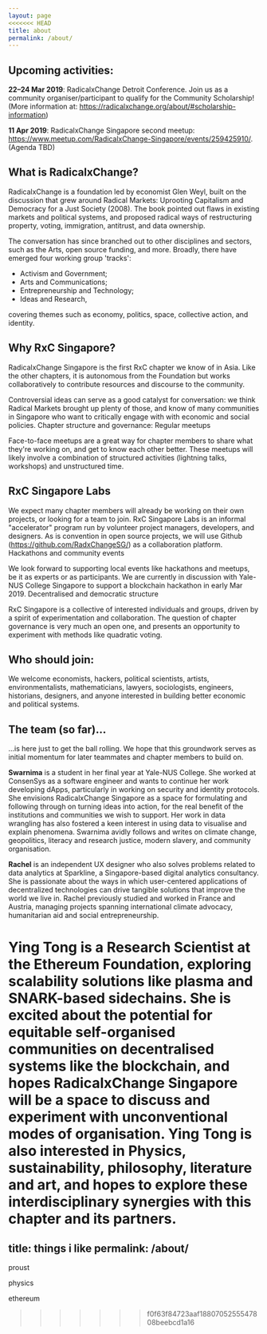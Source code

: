 ```yaml
---
layout: page
<<<<<<< HEAD
title: about
permalink: /about/
---
```


## Upcoming activities:

**22–24 Mar 2019**: RadicalxChange Detroit Conference. Join us as a community organiser/participant to qualify for the Community Scholarship! (More information at: https://radicalxchange.org/about/#scholarship-information)

**11 Apr 2019**: RadicalxChange Singapore second meetup: https://www.meetup.com/RadicalxChange-Singapore/events/259425910/. (Agenda TBD)

## What is RadicalxChange?

RadicalxChange is a foundation led by economist Glen Weyl, built on the discussion that grew around Radical Markets: Uprooting Capitalism and Democracy for a Just Society (2008). The book pointed out flaws in existing markets and political systems, and proposed radical ways of restructuring property, voting, immigration, antitrust, and data ownership.

The conversation has since branched out to other disciplines and sectors, such as the Arts, open source funding, and more. Broadly, there have emerged four working group 'tracks':

* Activism and Government;
* Arts and Communications;
* Entrepreneurship and Technology;
* Ideas and Research,

covering themes such as economy, politics, space, collective action, and identity.


## Why RxC Singapore?

RadicalxChange Singapore is the first RxC chapter we know of in Asia. Like the other chapters, it is autonomous from the Foundation but works collaboratively to contribute resources and discourse to the community.

Controversial ideas can serve as a good catalyst for conversation: we think Radical Markets brought up plenty of those, and know of many communities in Singapore who want to critically engage with with economic and social policies.
Chapter structure and governance:
Regular meetups

Face-to-face meetups are a great way for chapter members to share what they're working on, and get to know each other better. These meetups will likely involve a combination of structured activities (lightning talks, workshops) and unstructured time.


## RxC Singapore Labs

We expect many chapter members will already be working on their own projects, or looking for a team to join. RxC Singapore Labs is an informal "accelerator" program run by volunteer project managers, developers, and designers. As is convention in open source projects, we will use Github (https://github.com/RadxChangeSG/) as a collaboration platform.
Hackathons and community events

We look forward to supporting local events like hackathons and meetups, be it as experts or as participants. We are currently in discussion with Yale-NUS College Singapore to support a blockchain hackathon in early Mar 2019.
Decentralised and democratic structure

RxC Singapore is a collective of interested individuals and groups, driven by a spirit of experimentation and collaboration. The question of chapter governance is very much an open one, and presents an opportunity to experiment with methods like quadratic voting.

## Who should join:

We welcome economists, hackers, political scientists, artists, environmentalists, mathematicians, lawyers, sociologists, engineers, historians, designers, and anyone interested in building better economic and political systems.

## The team (so far)…

…is here just to get the ball rolling. We hope that this groundwork serves as initial momentum for later teammates and chapter members to build on.

**Swarnima** is a student in her final year at Yale-NUS College. She worked at ConsenSys as a software engineer and wants to continue her work developing dApps, particularly in working on security and identity protocols. She envisions RadicalxChange Singapore as a space for formulating and following through on turning ideas into action, for the real benefit of the institutions and communities we wish to support. Her work in data wrangling has also fostered a keen interest in using data to visualise and explain phenomena. Swarnima avidly follows and writes on climate change, geopolitics, literacy and research justice, modern slavery, and community organisation.

**Rachel** is an independent UX designer who also solves problems related to data analytics at Sparkline, a Singapore-based digital analytics consultancy. She is passionate about the ways in which user-centered applications of decentralized technologies can drive tangible solutions that improve the world we live in. Rachel previously studied and worked in France and Austria, managing projects spanning international climate advocacy, humanitarian aid and social entrepreneurship.

**Ying Tong** is a Research Scientist at the Ethereum Foundation, exploring scalability solutions like plasma and SNARK-based sidechains. She is excited about the potential for equitable self-organised communities on decentralised systems like the blockchain, and hopes RadicalxChange Singapore will be a space to discuss and experiment with unconventional modes of organisation. Ying Tong is also interested in Physics, sustainability, philosophy, literature and art, and hopes to explore these interdisciplinary synergies with this chapter and its partners.
=======
title: things i like
permalink: /about/
---

proust

physics

ethereum

>>>>>>> f0f63f84723aaf1880705255547808beebcd1a16
